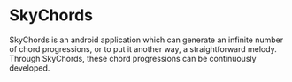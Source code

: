 # SkyChords
SkyChords is an android application which can generate an infinite number of chord progressions, or to put it another way, a straightforward melody. 
Through SkyChords, these chord progressions can be continuously developed.

